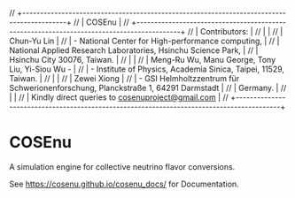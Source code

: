 // +------------------------------------------------------------------------------------------+
// |                                        COSEnu                                            |
// +------------------------------------------------------------------------------------------+
// | Contributors:                                                                            |
// |                                                                                          |
// |	Chun-Yu Lin                                                                           |
// |        - National Center for High-performance computing,                                 |
// |          National Applied Research Laboratories, Hsinchu Science Park,                   |
// |          Hsinchu City 30076, Taiwan.                                                     |
// |                                                                                          |
// |   Meng-Ru Wu, Manu George, Tony Liu, Yi-Siou Wu -                                        |
// |        - Institute of Physics, Academia Sinica, Taipei, 11529, Taiwan.                   |
// |                                                                                          |
// |   Zewei Xiong                                                                            |
// |        - GSI Helmholtzzentrum für Schwerionenforschung, Planckstraße 1, 64291 Darmstadt  |
// |          Germany.                                                                        |
// |                                                                                          |
// |   Kindly direct queries to cosenuproject@gmail.com                                       |
// +------------------------------------------------------------------------------------------+


# COSEnu

A simulation engine for collective neutrino flavor conversions.

See https://cosenu.github.io/cosenu_docs/ for Documentation.
